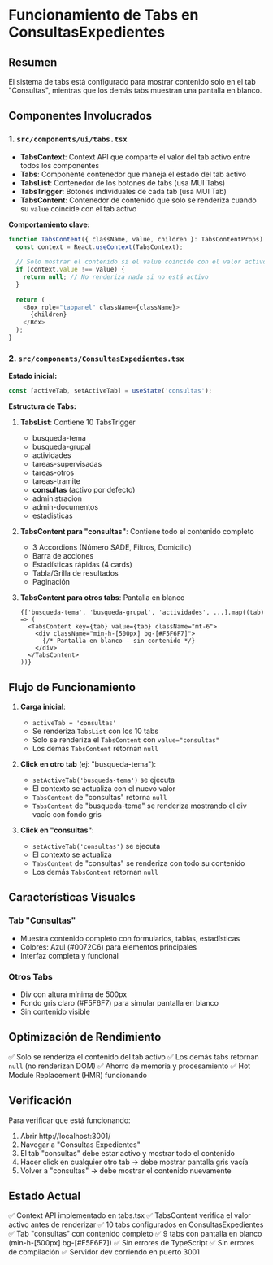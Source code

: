 # Funcionamiento de Tabs en ConsultasExpedientes

## Resumen
El sistema de tabs está configurado para mostrar contenido solo en el tab "Consultas", mientras que los demás tabs muestran una pantalla en blanco.

## Componentes Involucrados

### 1. `src/components/ui/tabs.tsx`
- **TabsContext**: Context API que comparte el valor del tab activo entre todos los componentes
- **Tabs**: Componente contenedor que maneja el estado del tab activo
- **TabsList**: Contenedor de los botones de tabs (usa MUI Tabs)
- **TabsTrigger**: Botones individuales de cada tab (usa MUI Tab)
- **TabsContent**: Contenedor de contenido que solo se renderiza cuando su `value` coincide con el tab activo

**Comportamiento clave:**
```typescript
function TabsContent({ className, value, children }: TabsContentProps) {
  const context = React.useContext(TabsContext);
  
  // Solo mostrar el contenido si el value coincide con el valor activo
  if (context.value !== value) {
    return null; // No renderiza nada si no está activo
  }
  
  return (
    <Box role="tabpanel" className={className}>
      {children}
    </Box>
  );
}
```

### 2. `src/components/ConsultasExpedientes.tsx`

**Estado inicial:**
```typescript
const [activeTab, setActiveTab] = useState('consultas');
```

**Estructura de Tabs:**

1. **TabsList**: Contiene 10 TabsTrigger
   - busqueda-tema
   - busqueda-grupal
   - actividades
   - tareas-supervisadas
   - tareas-otros
   - tareas-tramite
   - **consultas** (activo por defecto)
   - administracion
   - admin-documentos
   - estadisticas

2. **TabsContent para "consultas"**: Contiene todo el contenido completo
   - 3 Accordions (Número SADE, Filtros, Domicilio)
   - Barra de acciones
   - Estadísticas rápidas (4 cards)
   - Tabla/Grilla de resultados
   - Paginación

3. **TabsContent para otros tabs**: Pantalla en blanco
   ```tsx
   {['busqueda-tema', 'busqueda-grupal', 'actividades', ...].map((tab) => (
     <TabsContent key={tab} value={tab} className="mt-6">
       <div className="min-h-[500px] bg-[#F5F6F7]">
         {/* Pantalla en blanco - sin contenido */}
       </div>
     </TabsContent>
   ))}
   ```

## Flujo de Funcionamiento

1. **Carga inicial**: 
   - `activeTab = 'consultas'`
   - Se renderiza `TabsList` con los 10 tabs
   - Solo se renderiza el `TabsContent` con `value="consultas"`
   - Los demás `TabsContent` retornan `null`

2. **Click en otro tab** (ej: "busqueda-tema"):
   - `setActiveTab('busqueda-tema')` se ejecuta
   - El contexto se actualiza con el nuevo valor
   - `TabsContent` de "consultas" retorna `null`
   - `TabsContent` de "busqueda-tema" se renderiza mostrando el div vacío con fondo gris

3. **Click en "consultas"**:
   - `setActiveTab('consultas')` se ejecuta
   - El contexto se actualiza
   - `TabsContent` de "consultas" se renderiza con todo su contenido
   - Los demás `TabsContent` retornan `null`

## Características Visuales

### Tab "Consultas"
- Muestra contenido completo con formularios, tablas, estadísticas
- Colores: Azul (#0072C6) para elementos principales
- Interfaz completa y funcional

### Otros Tabs
- Div con altura mínima de 500px
- Fondo gris claro (#F5F6F7) para simular pantalla en blanco
- Sin contenido visible

## Optimización de Rendimiento

✅ Solo se renderiza el contenido del tab activo
✅ Los demás tabs retornan `null` (no renderizan DOM)
✅ Ahorro de memoria y procesamiento
✅ Hot Module Replacement (HMR) funcionando

## Verificación

Para verificar que está funcionando:
1. Abrir http://localhost:3001/
2. Navegar a "Consultas Expedientes"
3. El tab "consultas" debe estar activo y mostrar todo el contenido
4. Hacer click en cualquier otro tab → debe mostrar pantalla gris vacía
5. Volver a "consultas" → debe mostrar el contenido nuevamente

## Estado Actual

✅ Context API implementado en tabs.tsx
✅ TabsContent verifica el valor activo antes de renderizar
✅ 10 tabs configurados en ConsultasExpedientes
✅ Tab "consultas" con contenido completo
✅ 9 tabs con pantalla en blanco (min-h-[500px] bg-[#F5F6F7])
✅ Sin errores de TypeScript
✅ Sin errores de compilación
✅ Servidor dev corriendo en puerto 3001

